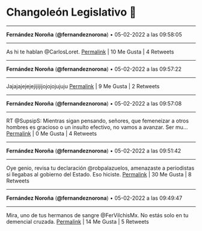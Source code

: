 # Changoleón Legislativo 🙈
*****
**Fernández Noroña** (**@fernandeznorona**) • 05-02-2022 a las 09:58:05
*****
As hi te hablan @CarlosLoret.
[Permalink](https://twitter.com/fernandeznorona/status/1490021927792136198) | 10 Me Gusta | 4 Retweets
*****
**Fernández Noroña** (**@fernandeznorona**) • 05-02-2022 a las 09:57:22
*****
Jajajajejejejijijijojojojujuju
[Permalink](https://twitter.com/fernandeznorona/status/1490021749211254784) | 9 Me Gusta | 2 Retweets
*****
**Fernández Noroña** (**@fernandeznorona**) • 05-02-2022 a las 09:57:08
*****
RT @SupsipS: Mientras sigan pensando, señores, que femeneizar a otros hombres es gracioso o un insulto efectivo, no vamos a avanzar.
Ser mu…
[Permalink](https://twitter.com/fernandeznorona/status/1490021686749577222) | 0 Me Gusta | 4 Retweets
*****
**Fernández Noroña** (**@fernandeznorona**) • 05-02-2022 a las 09:51:42
*****
Oye genio, revisa tu declaración @robpalazuelos, amenazaste a periodistas si llegabas al gobierno del Estado. Eso hiciste.
[Permalink](https://twitter.com/fernandeznorona/status/1490020322321608704) | 30 Me Gusta | 8 Retweets
*****
**Fernández Noroña** (**@fernandeznorona**) • 05-02-2022 a las 09:49:47
*****
Mira, uno de tus hermanos de sangre @FerVilchisMx. No estás solo en tu demencial cruzada.
[Permalink](https://twitter.com/fernandeznorona/status/1490019839787900929) | 14 Me Gusta | 5 Retweets